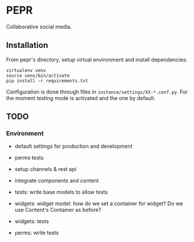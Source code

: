 # PEPR
Collaborative social media.

## Installation

From pepr's directory, setup virtual environment and install dependencies:

```
virtualenv venv
source venv/bin/activate
pip install -r requirements.txt
```

Configuration is done through files in `instance/settings/XX-*.conf.py`.
For the moment testing mode is activated and the one by default.



## TODO
### Environment
- default settings for production and development
- perms tests
- setup channels & rest api
- integrate components and content

- tests: write base models to allow tests
- widgets: widget model: how do we set a container for widget? Do we use Content's Container as before?
- widgets: tests
- perms: write tests


